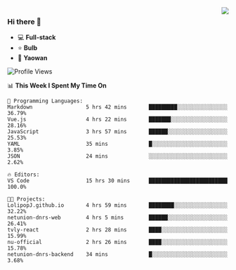 <img  align="right" src="https://github-readme-stats.vercel.app/api?username=LolipopJ&show_icons=true&count_private=true&hide_title=true&include_all_commits=true&theme=vue">

### Hi there 👋

- :computer: **Full-stack**
- :star: **Bulb**
- :pill: **Yaowan**

<!--START_SECTION:waka-->
![Profile Views](http://img.shields.io/badge/Profile%20Views-1-blue)

📊 **This Week I Spent My Time On** 

```text
💬 Programming Languages: 
Markdown                 5 hrs 42 mins       █████████░░░░░░░░░░░░░░░░   36.79% 
Vue.js                   4 hrs 22 mins       ███████░░░░░░░░░░░░░░░░░░   28.16% 
JavaScript               3 hrs 57 mins       ██████░░░░░░░░░░░░░░░░░░░   25.53% 
YAML                     35 mins             █░░░░░░░░░░░░░░░░░░░░░░░░   3.85% 
JSON                     24 mins             ░░░░░░░░░░░░░░░░░░░░░░░░░   2.62%

🔥 Editors: 
VS Code                  15 hrs 30 mins      █████████████████████████   100.0%

🐱‍💻 Projects: 
LolipopJ.github.io       4 hrs 59 mins       ████████░░░░░░░░░░░░░░░░░   32.22% 
netunion-dnrs-web        4 hrs 5 mins        ██████░░░░░░░░░░░░░░░░░░░   26.41% 
tvly-react               2 hrs 28 mins       ████░░░░░░░░░░░░░░░░░░░░░   15.99% 
nu-official              2 hrs 26 mins       ████░░░░░░░░░░░░░░░░░░░░░   15.78% 
netunion-dnrs-backend    34 mins             █░░░░░░░░░░░░░░░░░░░░░░░░   3.68%

```


<!--END_SECTION:waka-->
